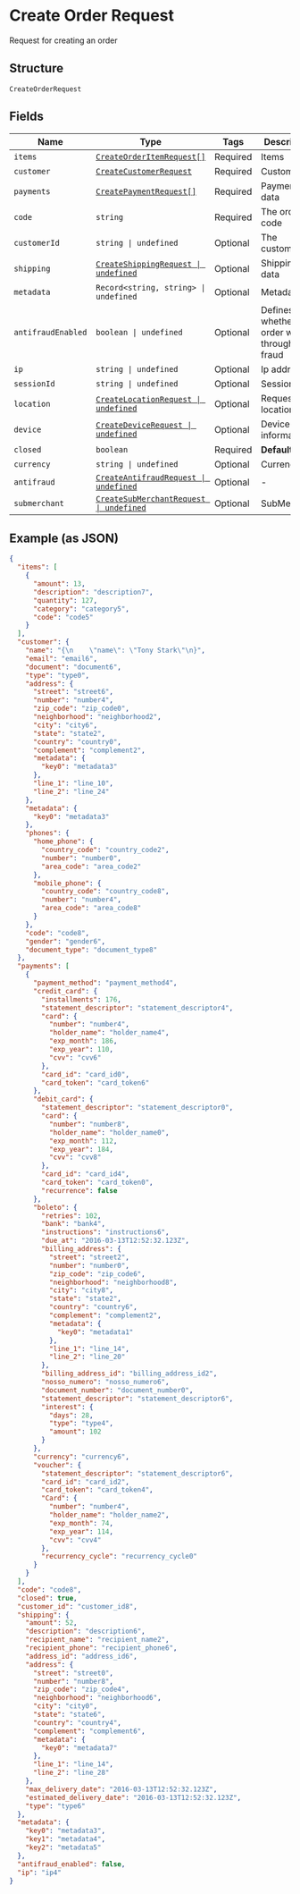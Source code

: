 
# Create Order Request

Request for creating an order

## Structure

`CreateOrderRequest`

## Fields

| Name | Type | Tags | Description |
|  --- | --- | --- | --- |
| `items` | [`CreateOrderItemRequest[]`](../../doc/models/create-order-item-request.md) | Required | Items |
| `customer` | [`CreateCustomerRequest`](../../doc/models/create-customer-request.md) | Required | Customer |
| `payments` | [`CreatePaymentRequest[]`](../../doc/models/create-payment-request.md) | Required | Payment data |
| `code` | `string` | Required | The order code |
| `customerId` | `string \| undefined` | Optional | The customer id |
| `shipping` | [`CreateShippingRequest \| undefined`](../../doc/models/create-shipping-request.md) | Optional | Shipping data |
| `metadata` | `Record<string, string> \| undefined` | Optional | Metadata |
| `antifraudEnabled` | `boolean \| undefined` | Optional | Defines whether the order will go through anti-fraud |
| `ip` | `string \| undefined` | Optional | Ip address |
| `sessionId` | `string \| undefined` | Optional | Session id |
| `location` | [`CreateLocationRequest \| undefined`](../../doc/models/create-location-request.md) | Optional | Request's location |
| `device` | [`CreateDeviceRequest \| undefined`](../../doc/models/create-device-request.md) | Optional | Device's informations |
| `closed` | `boolean` | Required | **Default**: `true` |
| `currency` | `string \| undefined` | Optional | Currency |
| `antifraud` | [`CreateAntifraudRequest \| undefined`](../../doc/models/create-antifraud-request.md) | Optional | - |
| `submerchant` | [`CreateSubMerchantRequest \| undefined`](../../doc/models/create-sub-merchant-request.md) | Optional | SubMerchant |

## Example (as JSON)

```json
{
  "items": [
    {
      "amount": 13,
      "description": "description7",
      "quantity": 127,
      "category": "category5",
      "code": "code5"
    }
  ],
  "customer": {
    "name": "{\n    \"name\": \"Tony Stark\"\n}",
    "email": "email6",
    "document": "document6",
    "type": "type0",
    "address": {
      "street": "street6",
      "number": "number4",
      "zip_code": "zip_code0",
      "neighborhood": "neighborhood2",
      "city": "city6",
      "state": "state2",
      "country": "country0",
      "complement": "complement2",
      "metadata": {
        "key0": "metadata3"
      },
      "line_1": "line_10",
      "line_2": "line_24"
    },
    "metadata": {
      "key0": "metadata3"
    },
    "phones": {
      "home_phone": {
        "country_code": "country_code2",
        "number": "number0",
        "area_code": "area_code2"
      },
      "mobile_phone": {
        "country_code": "country_code8",
        "number": "number4",
        "area_code": "area_code8"
      }
    },
    "code": "code8",
    "gender": "gender6",
    "document_type": "document_type8"
  },
  "payments": [
    {
      "payment_method": "payment_method4",
      "credit_card": {
        "installments": 176,
        "statement_descriptor": "statement_descriptor4",
        "card": {
          "number": "number4",
          "holder_name": "holder_name4",
          "exp_month": 186,
          "exp_year": 110,
          "cvv": "cvv6"
        },
        "card_id": "card_id0",
        "card_token": "card_token6"
      },
      "debit_card": {
        "statement_descriptor": "statement_descriptor0",
        "card": {
          "number": "number8",
          "holder_name": "holder_name0",
          "exp_month": 112,
          "exp_year": 184,
          "cvv": "cvv8"
        },
        "card_id": "card_id4",
        "card_token": "card_token0",
        "recurrence": false
      },
      "boleto": {
        "retries": 102,
        "bank": "bank4",
        "instructions": "instructions6",
        "due_at": "2016-03-13T12:52:32.123Z",
        "billing_address": {
          "street": "street2",
          "number": "number0",
          "zip_code": "zip_code6",
          "neighborhood": "neighborhood8",
          "city": "city8",
          "state": "state2",
          "country": "country6",
          "complement": "complement2",
          "metadata": {
            "key0": "metadata1"
          },
          "line_1": "line_14",
          "line_2": "line_20"
        },
        "billing_address_id": "billing_address_id2",
        "nosso_numero": "nosso_numero6",
        "document_number": "document_number0",
        "statement_descriptor": "statement_descriptor6",
        "interest": {
          "days": 28,
          "type": "type4",
          "amount": 102
        }
      },
      "currency": "currency6",
      "voucher": {
        "statement_descriptor": "statement_descriptor6",
        "card_id": "card_id2",
        "card_token": "card_token4",
        "Card": {
          "number": "number4",
          "holder_name": "holder_name2",
          "exp_month": 74,
          "exp_year": 114,
          "cvv": "cvv4"
        },
        "recurrency_cycle": "recurrency_cycle0"
      }
    }
  ],
  "code": "code8",
  "closed": true,
  "customer_id": "customer_id8",
  "shipping": {
    "amount": 52,
    "description": "description6",
    "recipient_name": "recipient_name2",
    "recipient_phone": "recipient_phone6",
    "address_id": "address_id6",
    "address": {
      "street": "street0",
      "number": "number8",
      "zip_code": "zip_code4",
      "neighborhood": "neighborhood6",
      "city": "city0",
      "state": "state6",
      "country": "country4",
      "complement": "complement6",
      "metadata": {
        "key0": "metadata7"
      },
      "line_1": "line_14",
      "line_2": "line_28"
    },
    "max_delivery_date": "2016-03-13T12:52:32.123Z",
    "estimated_delivery_date": "2016-03-13T12:52:32.123Z",
    "type": "type6"
  },
  "metadata": {
    "key0": "metadata3",
    "key1": "metadata4",
    "key2": "metadata5"
  },
  "antifraud_enabled": false,
  "ip": "ip4"
}
```

